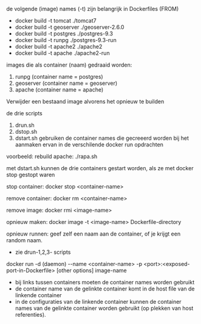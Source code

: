 de volgende (image) names (-t) zijn belangrijk in Dockerfiles (FROM) 

  * docker build -t tomcat ./tomcat7
  * docker build -t geoserver ./geoserver-2.6.0
  * docker build -t postgres ./postgres-9.3
  * docker build -t runpg ./postgres-9.3-run
  * docker build -t apache2 ./apache2
  * docker build -t apache ./apache2-run

images die als container (naam) gedraaid worden: 
  1. runpg (container name = postgres)
  2. geoserver (container name = geoserver) 
  3. apache (container name = apache)

Verwijder een bestaand image alvorens het opnieuw te builden


de drie scripts 
  1. drun.sh 
  2. dstop.sh 
  3. dstart.sh 
gebruiken de container names die gecreeerd worden bij het aanmaken ervan in de verschilende docker run opdrachten
  
  voorbeeld: rebuild apache: ./rapa.sh


met dstart.sh kunnen de drie containers gestart worden, als ze met docker stop gestopt waren

stop container:  docker stop &lt;container-name>

remove container:  docker rm &lt;container-name>

remove image:  docker rmi &lt;image-name>

opnieuw maken: docker image -t &lt;image-name> Dockerfile-directory

opnieuw runnen: geef zelf een naam aan de container, of je krijgt een random naam.
* zie drun-1,2,3- scripts

docker run -d (daemon) --name &lt;container-name> -p &lt;port>:&lt;exposed-port-in-Dockerfile> [other options] image-name

 * bij links tussen containers moeten de container names worden gebruikt
 * de container name van de gelinkte container komt in de host file van de linkende container
 * in de configuraties van de linkende container kunnen de container names van de gelinkte container worden gebruikt (op plekken van host referenties).

